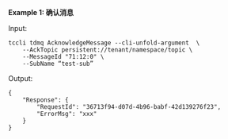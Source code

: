 **Example 1: 确认消息**



Input: 

```
tccli tdmq AcknowledgeMessage --cli-unfold-argument  \
    --AckTopic persistent://tenant/namespace/topic \
    --MessageId "71:12:0" \
    --SubName “test-sub”
```

Output: 
```
{
    "Response": {
        "RequestId": "36713f94-d07d-4b96-babf-42d139276f23",
        "ErrorMsg": "xxx"
    }
}
```

